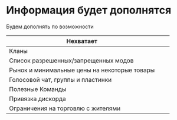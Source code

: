 # Информация будет дополнятся

Будем дополнять по возможности

<table><thead><tr><th>Нехватает</th><th data-hidden></th><th data-hidden></th></tr></thead><tbody><tr><td>Кланы</td><td></td><td></td></tr><tr><td>Список разрешенных/запрещенных модов</td><td></td><td></td></tr><tr><td>Рынок и минимальные цены на некоторые товары</td><td></td><td></td></tr><tr><td>Голосовой чат, группы и пластинки</td><td></td><td></td></tr><tr><td>Полезные Команды</td><td></td><td></td></tr><tr><td>Привязка дискорда</td><td></td><td></td></tr><tr><td>Ограничения на торговлю с жителями</td><td></td><td></td></tr></tbody></table>
